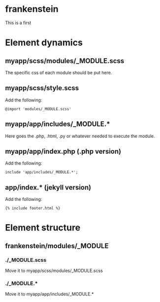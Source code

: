 frankenstein
============

This is a first

# Element dynamics

## myapp/scss/modules/_MODULE.scss

The specific css of each module should be put here.

## myapp/scss/style.scss

Add the following:

	@import 'modules/_MODULE.scss'

## myapp/app/includes/_MODULE.*

Here goes the .php, .html, .py or whatever needed to execute the module.

## myapp/app/index.php (.php version)

Add the following:

	include 'app/includes/_MODULE.*';

## app/index.* (jekyll version)

Add the following:

	{% include footer.html %}

# Element structure

## frankenstein/modules/_MODULE

### ./_MODULE.scss

Move it to myapp/scss/modules/_MODULE.scss

### ./_MODULE.*

Move it to myapp/app/includes/_MODULE.*
